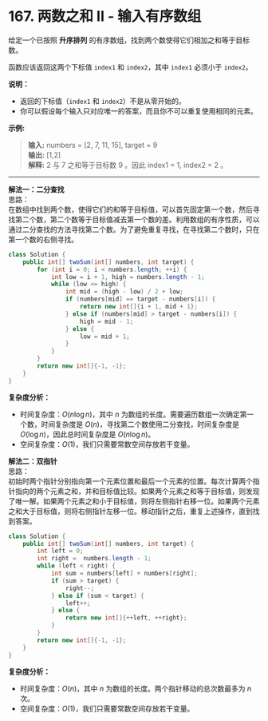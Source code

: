 # 167. 两数之和 II - 输入有序数组

给定一个已按照 **升序排列** 的有序数组，找到两个数使得它们相加之和等于目标数。

函数应该返回这两个下标值 `index1` 和 `index2`，其中 `index1` 必须小于 `index2`。

**说明：**  

* 返回的下标值（`index1` 和 `index2`）不是从零开始的。
* 你可以假设每个输入只对应唯一的答案，而且你不可以重复使用相同的元素。

**示例:**  
>**输入:** numbers = [2, 7, 11, 15], target = 9  
>**输出:** [1,2]  
>**解释:** 2 与 7 之和等于目标数 9 。因此 index1 = 1, index2 = 2 。  

---
**解法一：二分查找**  
思路：  
在数组中找到两个数，使得它们的和等于目标值，可以首先固定第一个数，然后寻找第二个数，第二个数等于目标值减去第一个数的差。利用数组的有序性质，可以通过二分查找的方法寻找第二个数。为了避免重复寻找，在寻找第二个数时，只在第一个数的右侧寻找。

```Java
class Solution {
    public int[] twoSum(int[] numbers, int target) {
        for (int i = 0; i < numbers.length; ++i) {
            int low = i + 1, high = numbers.length - 1;
            while (low <= high) {
                int mid = (high - low) / 2 + low;
                if (numbers[mid] == target - numbers[i]) {
                    return new int[]{i + 1, mid + 1};
                } else if (numbers[mid] > target - numbers[i]) {
                    high = mid - 1;
                } else {
                    low = mid + 1;
                }
            }
        }
        return new int[]{-1, -1};
    }
}
```

**复杂度分析：**  

* 时间复杂度：$O(n\log n)$，其中 $n$ 为数组的长度。需要遍历数组一次确定第一个数，时间复杂度是 $O(n)$，寻找第二个数使用二分查找，时间复杂度是 $O(\log n)$，因此总时间复杂度是 $O(n \log n)$。
* 空间复杂度：$O(1)$，我们只需要常数空间存放若干变量。

**解法二：双指针**  
思路：  
初始时两个指针分别指向第一个元素位置和最后一个元素的位置。每次计算两个指针指向的两个元素之和，并和目标值比较。如果两个元素之和等于目标值，则发现了唯一解。如果两个元素之和小于目标值，则将左侧指针右移一位。如果两个元素之和大于目标值，则将右侧指针左移一位。移动指针之后，重复上述操作，直到找到答案。

```Java
class Solution {
    public int[] twoSum(int[] numbers, int target) {
        int left = 0;
        int right =  numbers.length - 1;
        while (left < right) {
            int sum = numbers[left] + numbers[right];
            if (sum > target) {
                right--;
            } else if (sum < target) {
                left++;
            } else {
                return new int[]{++left, ++right};
            }
        }
        return new int[]{-1, -1};
    }
}
```

**复杂度分析：**  

* 时间复杂度：$O(n)$，其中 $n$ 为数组的长度。两个指针移动的总次数最多为 $n$ 次。
* 空间复杂度：$O(1)$，我们只需要常数空间存放若干变量。

